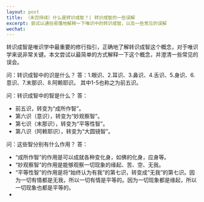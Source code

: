 ```yaml
---
layout: post
title: （未完待续）什么是转识成智？| 转识成智的一些误解
excerpt: 尝试以通俗易懂地解释一下唯识中的转识成智，以及一些常见的误解
wechat: 
---
```


转识成智是唯识学中最重要的修行指引，正确地了解转识成智这个概念，对于唯识学来说非常关键。本文尝试以最简单的方式解释一下这个概念，并澄清一些常见的误会。

问：转识成智中的识是什么？
答：1.眼识、2.耳识、3.鼻识、4.舌识、5.身识、6.意识、7.末那识、8.阿赖耶识。
其中1-5也称之为前五识。

问：转识成智中的智是什么？
答：
* 前五识，转变为“成所作智”。
* 第六识（意识），转变为“妙观察智”。
* 第七识（末那识），转变为“平等性智”。
* 第八识（阿赖耶识），转变为“大圆镜智”。

问：这些智分别有什么作用？
答：
* “成所作智”的作用是可以成就各种变化身，如佛的化身，应身等。
* “妙观察智”的作用是能够观察一切现象的缘起、苦、空、无我。
* “平等性智”的作用是将“始终认为有我”的第七识，转变成“无我”的第七识。因为一切有情都是无我，所以一切有情是平等的。因为一切现象都是缘起，所以一切现象也都是平等的。
* 


